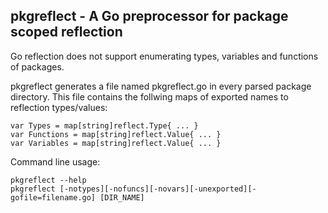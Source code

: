 ## pkgreflect - A Go preprocessor for package scoped reflection

Go reflection does not support enumerating types, variables and functions of packages.

pkgreflect generates a file named pkgreflect.go in every parsed package directory.
This file contains the follwing maps of exported names to reflection types/values:

	var Types = map[string]reflect.Type{ ... }
	var Functions = map[string]reflect.Value{ ... }
	var Variables = map[string]reflect.Value{ ... }

Command line usage:

	pkgreflect --help
	pkgreflect [-notypes][-nofuncs][-novars][-unexported][-gofile=filename.go] [DIR_NAME]